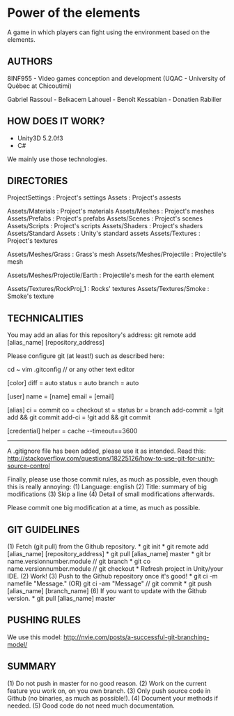 # Power of the elements

A game in which players can fight using the environment based on the elements.

## AUTHORS
8INF955 - Video games conception and development (UQAC - University of Québec at Chicoutimi)

Gabriel Rassoul - Belkacem Lahouel - Benoît Kessabian - Donatien Rabiller

## HOW DOES IT WORK?
- Unity3D 5.2.0f3
- C#

We mainly use those technologies.

## DIRECTORIES
ProjectSettings : Project's settings
Assets 			: Project's assests

Assets/Materials 		: Project's materials
Assets/Meshes			: Project's meshes
Assets/Prefabs			: Project's prefabs
Assets/Scenes			: Project's scenes
Assets/Scripts			: Project's scripts
Assets/Shaders			: Project's shaders
Assets/Standard Assets	: Unity's standard assets
Assets/Textures			: Project's textures

Assets/Meshes/Grass			: Grass's mesh
Assets/Meshes/Projectile	: Projectile's mesh

Assets/Meshes/Projectile/Earth : Projectile's mesh for the earth element

Assets/Textures/RockProj_1	: Rocks' textures
Assets/Textures/Smoke		: Smoke's texture

## TECHNICALITIES
You may add an alias for this repository's address: git remote add [alias_name] [repository_address]

Please configure git (at least!) such as described here:

cd ~
vim .gitconfig // or any other text editor

[color]
	diff = auto
	status = auto
	branch = auto

[user]
	name = [name]
	email = [email]

[alias]
	ci = commit
	co = checkout
	st = status
	br = branch
	add-commit = !git add && git commit
	add-ci = !git add && git commit

[credential]
	helper = cache --timeout==3600

-----

A .gitignore file has been added, please use it as intended.
Read this: http://stackoverflow.com/questions/18225126/how-to-use-git-for-unity-source-control

Finally, please use those commit rules, as much as possible, even though this is really annoying:
(1) Language: english
(2)	Title: summary of big modifications
(3)	Skip a line
(4)	Detail of small modifications afterwards.

Please commit one big modification at a time, as much as possible.

## GIT GUIDELINES
(1) Fetch (git pull) from the Github repository.
	* git init
	* git remote add [alias_name] [repository_address]
	* git pull [alias_name] master
	* git br name.versionnumber.module // git branch
	* git co name.versionnumber.module // git checkout
	* Refresh project in Unity/your IDE.
(2) Work!
(3) Push to the Github repository once it's good!
	* git ci -m namefile "Message." (OR) git ci -am "Message" // git commit
	* git push [alias_name] [branch_name]
(6) If you want to update with the Github version.
	* git pull [alias_name] master

## PUSHING RULES
We use this model: http://nvie.com/posts/a-successful-git-branching-model/

## SUMMARY
(1) Do not push in master for no good reason.
(2) Work on the current feature you work on, on you own branch.
(3) Only push source code in Github (no binaries, as much as possible!).
(4) Document your methods if needed.
(5) Good code do not need much documentation.
